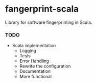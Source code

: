 # fangerprint-scala
Library for software fingerprinting in Scala.

### TODO
* Scala implementation
  * Logging
  * Tests
  * Error Handling
  * Rewrite the configuration
  * Documentation
  * More functional
